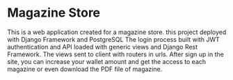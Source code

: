 # Magazine Store

This is a web application created for a magazine store. this project deployed with Django Framework and PostgreSQL The
login process built with JWT authentication and API loaded with generic views and Django Rest Framework. The views sent
to client with routers in urls. After sign up in the site, you can increase your wallet amount and get the access to each magazine or
even download the PDF file of magazine.